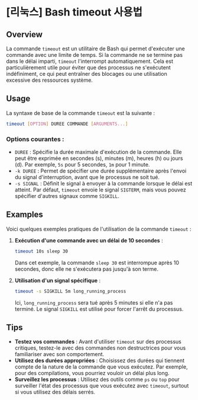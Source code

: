 # [리눅스] Bash timeout 사용법

## Overview
La commande `timeout` est un utilitaire de Bash qui permet d'exécuter une commande avec une limite de temps. Si la commande ne se termine pas dans le délai imparti, `timeout` l'interrompt automatiquement. Cela est particulièrement utile pour éviter que des processus ne s'exécutent indéfiniment, ce qui peut entraîner des blocages ou une utilisation excessive des ressources système.

## Usage
La syntaxe de base de la commande `timeout` est la suivante :

```bash
timeout [OPTION] DUREE COMMANDE [ARGUMENTS...]
```

### Options courantes :
- `DUREE` : Spécifie la durée maximale d'exécution de la commande. Elle peut être exprimée en secondes (s), minutes (m), heures (h) ou jours (d). Par exemple, `5s` pour 5 secondes, `1m` pour 1 minute.
- `-k DUREE` : Permet de spécifier une durée supplémentaire après l'envoi du signal d'interruption, avant que le processus ne soit tué.
- `-s SIGNAL` : Définit le signal à envoyer à la commande lorsque le délai est atteint. Par défaut, `timeout` envoie le signal `SIGTERM`, mais vous pouvez spécifier d'autres signaux comme `SIGKILL`.

## Examples
Voici quelques exemples pratiques de l'utilisation de la commande `timeout` :

1. **Exécution d'une commande avec un délai de 10 secondes** :
   ```bash
   timeout 10s sleep 30
   ```
   Dans cet exemple, la commande `sleep 30` est interrompue après 10 secondes, donc elle ne s'exécutera pas jusqu'à son terme.

2. **Utilisation d'un signal spécifique** :
   ```bash
   timeout -s SIGKILL 5m long_running_process
   ```
   Ici, `long_running_process` sera tué après 5 minutes si elle n'a pas terminé. Le signal `SIGKILL` est utilisé pour forcer l'arrêt du processus.

## Tips
- **Testez vos commandes** : Avant d'utiliser `timeout` sur des processus critiques, testez-le avec des commandes non destructrices pour vous familiariser avec son comportement.
- **Utilisez des durées appropriées** : Choisissez des durées qui tiennent compte de la nature de la commande que vous exécutez. Par exemple, pour des compilations, vous pourriez vouloir un délai plus long.
- **Surveillez les processus** : Utilisez des outils comme `ps` ou `top` pour surveiller l'état des processus que vous exécutez avec `timeout`, surtout si vous utilisez des délais serrés.